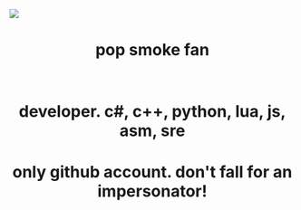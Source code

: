 <!DOCTYPE html>
<html lang="en">
<head>
    <meta charset="UTF-8">
    <meta http-equiv="X-UA-Compatible" content="IE=edge">
    <meta name="viewport" content="width=device-width, initial-scale=1.0">
</head>
<body>
    <p dir="auto">
        <a target="_blank" rel="noopener noreferrer" href="https://media.discordapp.net/attachments/822116371134545960/880671764324184084/pop_smoke_chain.gif" style="max-width: 100%;">
            <img src="https://media.discordapp.net/attachments/822116371134545960/880671764324184084/pop_smoke_chain.gif" style="max-width: 100%;">
        </a>
    </p>
    <h1 align="center" dir="auto">pop smoke fan</h1>
    <br>
    <h1 align="center" dir="auto">developer. c#, c++, python, lua, js, asm, sre</h1>
    <h1 align="center" dir="auto">only github account. don't fall for an impersonator!</h1>
</body>
</html>
